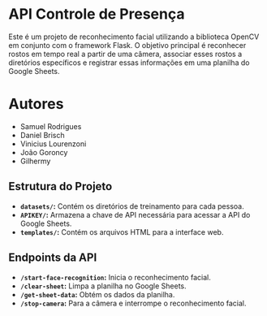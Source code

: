 # API Controle de Presença
Este é um projeto de reconhecimento facial utilizando a biblioteca OpenCV em conjunto com o framework Flask. O objetivo principal é reconhecer rostos em tempo real a partir de uma câmera, associar esses rostos a diretórios específicos e registrar essas informações em uma planilha do Google Sheets.

# Autores
- Samuel Rodrigues
- Daniel Brisch
- Vinicius Lourenzoni
- João Goroncy
- Gilhermy 

## Estrutura do Projeto

- **`datasets/`:** Contém os diretórios de treinamento para cada pessoa.
- **`APIKEY/`:** Armazena a chave de API necessária para acessar a API do Google Sheets.
- **`templates/`:** Contém os arquivos HTML para a interface web.

## Endpoints da API

- **`/start-face-recognition`:** Inicia o reconhecimento facial.
- **`/clear-sheet`:** Limpa a planilha no Google Sheets.
- **`/get-sheet-data`:** Obtém os dados da planilha.
- **`/stop-camera`:** Para a câmera e interrompe o reconhecimento facial.

